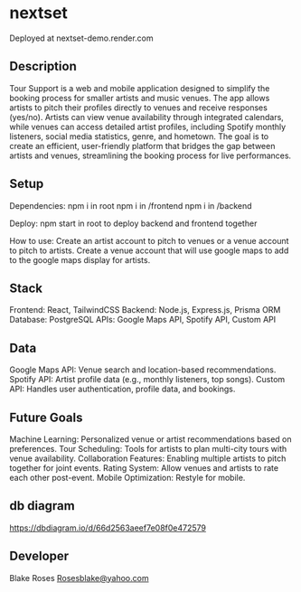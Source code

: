 # nextset

Deployed at nextset-demo.render.com

## Description

Tour Support is a web and mobile application designed to simplify the booking process for smaller artists and music venues. The app allows artists to pitch their profiles directly to venues and receive responses (yes/no). Artists can view venue availability through integrated calendars, while venues can access detailed artist profiles, including Spotify monthly listeners, social media statistics, genre, and hometown. The goal is to create an efficient, user-friendly platform that bridges the gap between artists and venues, streamlining the booking process for live performances.

## Setup

Dependencies:
npm i in root
npm i in /frontend
npm i in /backend

Deploy:
npm start in root to deploy backend and frontend together

How to use:
Create an artist account to pitch to venues or a venue account to pitch to artists. Create a venue account that will use google maps to add to the google maps display for artists.

## Stack

Frontend: React, TailwindCSS
Backend: Node.js, Express.js, Prisma ORM
Database: PostgreSQL
APIs: Google Maps API, Spotify API, Custom API

## Data

Google Maps API: Venue search and location-based recommendations.
Spotify API: Artist profile data (e.g., monthly listeners, top songs).
Custom API: Handles user authentication, profile data, and bookings.

## Future Goals

Machine Learning: Personalized venue or artist recommendations based on preferences.
Tour Scheduling: Tools for artists to plan multi-city tours with venue availability.
Collaboration Features: Enabling multiple artists to pitch together for joint events.
Rating System: Allow venues and artists to rate each other post-event.
Mobile Optimization: Restyle for mobile.

## db diagram

https://dbdiagram.io/d/66d2563aeef7e08f0e472579

## Developer

Blake Roses
Rosesblake@yahoo.com
